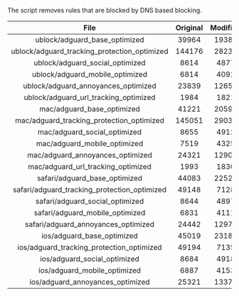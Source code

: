 The script removes rules that are blocked by DNS based blocking.


| File | Original | Modified |
|:----:|:-----:|:-----:|
| ublock/adguard_base_optimized | 39964 | 19382 |
| ublock/adguard_tracking_protection_optimized | 144176 | 28236 |
| ublock/adguard_social_optimized | 8614 | 4877 |
| ublock/adguard_mobile_optimized | 6814 | 4092 |
| ublock/adguard_annoyances_optimized | 23839 | 12659 |
| ublock/adguard_url_tracking_optimized | 1984 | 1821 |
| mac/adguard_base_optimized | 41221 | 20599 |
| mac/adguard_tracking_protection_optimized | 145051 | 29031 |
| mac/adguard_social_optimized | 8655 | 4912 |
| mac/adguard_mobile_optimized | 7519 | 4325 |
| mac/adguard_annoyances_optimized | 24321 | 12904 |
| mac/adguard_url_tracking_optimized | 1993 | 1830 |
| safari/adguard_base_optimized | 44083 | 22526 |
| safari/adguard_tracking_protection_optimized | 49148 | 7128 |
| safari/adguard_social_optimized | 8644 | 4897 |
| safari/adguard_mobile_optimized | 6831 | 4111 |
| safari/adguard_annoyances_optimized | 24442 | 12974 |
| ios/adguard_base_optimized | 45019 | 23185 |
| ios/adguard_tracking_protection_optimized | 49194 | 7135 |
| ios/adguard_social_optimized | 8684 | 4918 |
| ios/adguard_mobile_optimized | 6887 | 4153 |
| ios/adguard_annoyances_optimized | 25321 | 13377 |